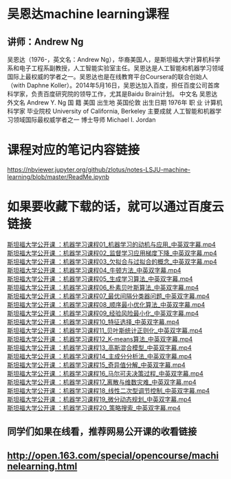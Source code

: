 吴恩达machine learning课程
=========================
讲师：Andrew Ng    
------------
吴恩达（1976-，英文名：Andrew Ng），华裔美国人，是斯坦福大学计算机科学系和电子工程系副教授，人工智能实验室主任。吴恩达是人工智能和机器学习领域国际上最权威的学者之一。吴恩达也是在线教育平台Coursera的联合创始人（with Daphne Koller）。2014年5月16日，吴恩达加入百度，担任百度公司首席科学家，负责百度研究院的领导工作，尤其是Baidu Brain计划。
中文名    吴恩达 
外文名    Andrew Y. Ng 
国    籍    美国 
出生地    英国伦敦 
出生日期    1976年 
职    业    计算机科学家 
毕业院校    University of California, Berkeley 
主要成就    人工智能和机器学习领域国际最权威学者之一 
博士导师    Michael I. Jordan  

课程对应的笔记内容链接
=====================
https://nbviewer.jupyter.org/github/zlotus/notes-LSJU-machine-learning/blob/master/ReadMe.ipynb

如果要收藏下载的话，就可以通过百度云链接
=====================================  

[斯坦福大学公开课 ：机器学习课程01_机器学习的动机与应用_中英双字幕.mp4](http://pan.baidu.com/s/1c1jGNg0)  
[斯坦福大学公开课 ：机器学习课程02_监督学习应用梯度下降_中英双字幕.mp4](http://pan.baidu.com/s/1c0RzUj2)  
[斯坦福大学公开课 ：机器学习课程03_欠拟合与过拟合的概念_中英双字幕.mp4](http://pan.baidu.com/s/1gdRZKvp)  
[斯坦福大学公开课 ：机器学习课程04_牛顿方法_中英双字幕.mp4](http://pan.baidu.com/s/1kTTn5bx)  
[斯坦福大学公开课 ：机器学习课程05_生成学习算法_中英双字幕.mp4](http://pan.baidu.com/s/1jHj48RW)  
[斯坦福大学公开课 ：机器学习课程06_朴素贝叶斯算法_中英双字幕.mp4](http://pan.baidu.com/s/1bnX78YF)  
[斯坦福大学公开课 ：机器学习课程07_最优间隔分类器问题_中英双字幕.mp4](http://pan.baidu.com/s/1jGRnFOM)  
[斯坦福大学公开课 ：机器学习课程08_顺序最小优化算法_中英双字幕.mp4](http://pan.baidu.com/s/1gdWJ2Hd)  
[斯坦福大学公开课 ：机器学习课程09_经验风险最小化_中英双字幕.mp4](http://pan.baidu.com/s/1ntTPyNf)  
[斯坦福大学公开课 ：机器学习课程10_特征选择_中英双字幕.mp4](http://pan.baidu.com/s/1dEy7RsH)  
[斯坦福大学公开课 ：机器学习课程11_贝叶斯统计正则化_中英双字幕.mp4](http://pan.baidu.com/s/1geioLOJ)  
[斯坦福大学公开课 ：机器学习课程12_K-means算法_中英双字幕.mp4](http://pan.baidu.com/s/1i3Vt329)  
[斯坦福大学公开课 ：机器学习课程13_高斯混合模型_中英双字幕.mp4](http://pan.baidu.com/s/1YV6uM)  
[斯坦福大学公开课 ：机器学习课程14_主成分分析法_中英双字幕.mp4](http://pan.baidu.com/s/1skg82Ah)  
[斯坦福大学公开课 ：机器学习课程15_奇异值分解_中英双字幕.mp4](http://pan.baidu.com/s/1kUiM9oV)  
[斯坦福大学公开课 ：机器学习课程16_马尔可夫决策过程_中英双字幕.mp4](http://pan.baidu.com/s/1nu0Zy57)  
[斯坦福大学公开课 ：机器学习课程17_离散与维数灾难_中英双字幕.mp4](http://pan.baidu.com/s/1eRiWKpW)  
[斯坦福大学公开课 ：机器学习课程18_线性二次型调节控制_中英双字幕.mp4](http://pan.baidu.com/s/1bnODbw)  
[斯坦福大学公开课 ：机器学习课程19_微分动态规划_中英双字幕.mp4](http://pan.baidu.com/s/1bvqkzG)  
[斯坦福大学公开课 ：机器学习课程20_策略搜索_中英双字幕.mp4](http://pan.baidu.com/s/1mhkMziC)  


同学们如果在线看，推荐网易公开课的收看链接  
--------------
http://open.163.com/special/opencourse/machinelearning.html
----------------------------

